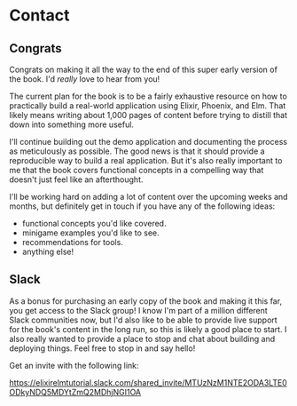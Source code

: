 # Contact

## Congrats

Congrats on making it all the way to the end of this super early version of the
book. I'd _really_ love to hear from you!

The current plan for the book is to be a fairly exhaustive resource on how to
practically build a real-world application using Elixir, Phoenix, and Elm. That
likely means writing about 1,000 pages of content before trying to distill that
down into something more useful.

I'll continue building out the demo application and documenting the process as
meticulously as possible. The good news is that it should provide a reproducible
way to build a real application. But it's also really important to me that the
book covers functional concepts in a compelling way that doesn't just feel like
an afterthought.

I'll be working hard on adding a lot of content over the upcoming weeks and
months, but definitely get in touch if you have any of the following ideas:

- functional concepts you'd like covered.
- minigame examples you'd like to see.
- recommendations for tools.
- anything else!

## Slack

As a bonus for purchasing an early copy of the book and making it this far, you
get access to the Slack group! I know I'm part of a million different Slack
communities now, but I'd also like to be able to provide live support for the
book's content in the long run, so this is likely a good place to start. I also
really wanted to provide a place to stop and chat about building and deploying
things. Feel free to stop in and say hello!

Get an invite with the following link:

https://elixirelmtutorial.slack.com/shared_invite/MTUzNzM1NTE2ODA3LTE0ODkyNDQ5MDYtZmQ2MDhjNGI1OA